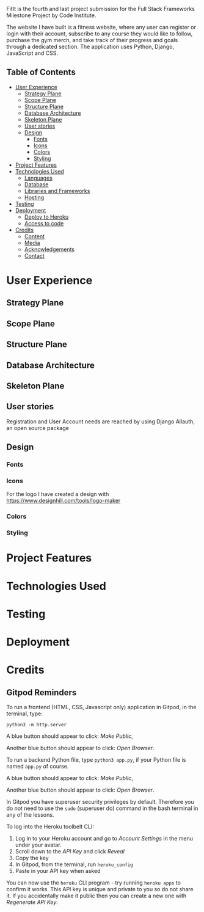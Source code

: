 FitIt is the fourth and last project submission for the Full Stack Frameworks Milestone Project by Code Institute. 

The website I have built is a fitness website, where any user can register or login with their account, subscribe to any course they would like to follow, purchase the gym merch, and take track of their progress and goals through a dedicated section.
The application uses Python, Django, JavaScript and CSS.

## Table of Contents
- [User Experience](#user-experience)
  * [Strategy Plane](#strategy-plane)
  * [Scope Plane](#scope-plane)
  * [Structure Plane](#structure-plane)
  * [Database Architecture](#database-architecture)
  * [Skeleton Plane](#skeleton-plane)
  * [User stories](#user-stories)
  * [Design](#design)
    + [Fonts](#fonts)
    + [Icons](#icons)
    + [Colors](#colors)
    + [Styling](#styling)
- [Project Features](#project-features)
- [Technologies Used](#technologies-used)
  * [Languages](#languages)
  * [Database](#database)
  * [Libraries and Frameworks](#libraries-and-frameworks)
  * [Hosting](#hosting)
- [Testing](#testing)
- [Deployment](#deployment)
  * [Deploy to Heroku](#deploy-to-heroku)
  * [Access to code](#access-to-code)
- [Credits](#credits)
  * [Content](#content)
  * [Media](#media)
  * [Acknowledgements](#acknowledgements)
  * [Contact](#contact)


# User Experience

## Strategy Plane

## Scope Plane

## Structure Plane

## Database Architecture

## Skeleton Plane

## User stories
Registration and User Account needs are reached by using Django Allauth, an open source package

## Design 

### Fonts
### Icons
For the logo I have created a design with https://www.designhill.com/tools/logo-maker 
### Colors
### Styling

# Project Features

# Technologies Used


# Testing

# Deployment

# Credits

## Gitpod Reminders

To run a frontend (HTML, CSS, Javascript only) application in Gitpod, in the terminal, type:

`python3 -m http.server`

A blue button should appear to click: _Make Public_,

Another blue button should appear to click: _Open Browser_.

To run a backend Python file, type `python3 app.py`, if your Python file is named `app.py` of course.

A blue button should appear to click: _Make Public_,

Another blue button should appear to click: _Open Browser_.

In Gitpod you have superuser security privileges by default. Therefore you do not need to use the `sudo` (superuser do) command in the bash terminal in any of the lessons.

To log into the Heroku toolbelt CLI:

1. Log in to your Heroku account and go to *Account Settings* in the menu under your avatar.
2. Scroll down to the *API Key* and click *Reveal*
3. Copy the key
4. In Gitpod, from the terminal, run `heroku_config`
5. Paste in your API key when asked

You can now use the `heroku` CLI program - try running `heroku apps` to confirm it works. This API key is unique and private to you so do not share it. If you accidentally make it public then you can create a new one with _Regenerate API Key_.

